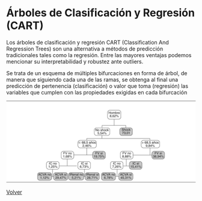 # Árboles de Clasificación y Regresión (CART)

Los árboles de clasificación y regresión CART (Classification And Regression Trees) son una alternativa a métodos de predicción tradicionales tales como la regresión.
Entre las mayores ventajas podemos mencionar su interpretabilidad y robustez ante outliers.

Se trata de un esquema de múltiples bifurcaciones en forma de árbol, de manera que siguiendo cada una de las ramas, se obtenga al final una predicción de pertenencia (clasificación) o valor que toma (regresión) las variables que cumplen con las propiedades exigidas en cada bifurcación

![](./images/gr2.png)

[Volver](./../README.md)
